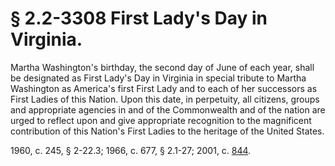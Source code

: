# § 2.2-3308 First Lady's Day in Virginia.

<p>Martha Washington's birthday, the second day of June of each year, shall be designated as First Lady's Day in Virginia in special tribute to Martha Washington as America's first First Lady and to each of her successors as First Ladies of this Nation. Upon this date, in perpetuity, all citizens, groups and appropriate agencies in and of the Commonwealth and of the nation are urged to reflect upon and give appropriate recognition to the magnificent contribution of this Nation's First Ladies to the heritage of the United States.</p><p>1960, c. 245, § 2-22.3; 1966, c. 677, § 2.1-27; 2001, c. <a href='http://lis.virginia.gov/cgi-bin/legp604.exe?011+ful+CHAP0844'>844</a>.</p>